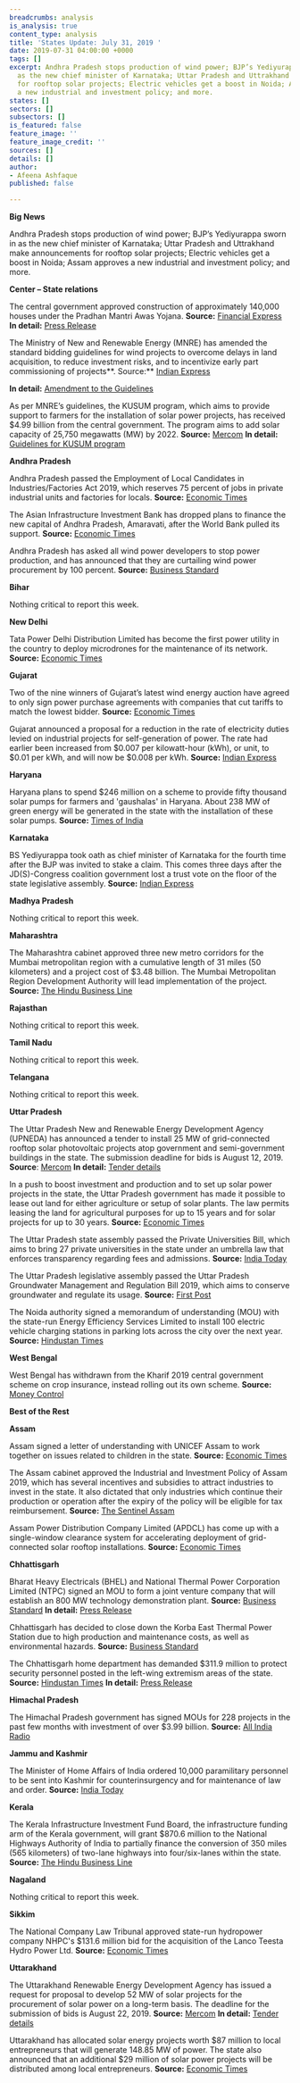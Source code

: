 ```yaml
---
breadcrumbs: analysis
is_analysis: true
content_type: analysis
title: 'States Update: July 31, 2019 '
date: 2019-07-31 04:00:00 +0000
tags: []
excerpt: Andhra Pradesh stops production of wind power; BJP’s Yediyurappa sworn in
  as the new chief minister of Karnataka; Uttar Pradesh and Uttrakhand make announcements
  for rooftop solar projects; Electric vehicles get a boost in Noida; Assam approves
  a new industrial and investment policy; and more.
states: []
sectors: []
subsectors: []
is_featured: false
feature_image: ''
feature_image_credit: ''
sources: []
details: []
author:
- Afeena Ashfaque
published: false

---
```

**Big News**

Andhra Pradesh stops production of wind power; BJP’s Yediyurappa sworn in as the new chief minister of Karnataka; Uttar Pradesh and Uttrakhand make announcements for rooftop solar projects; Electric vehicles get a boost in Noida; Assam approves a new industrial and investment policy; and more.

**Center – State relations**

The central government approved construction of approximately 140,000 houses under the Pradhan Mantri Awas Yojana. **Source:** [Financial Express](https://www.financialexpress.com/economy/government-approves-construction-of-1-4-lakh-more-houses-under-pmay-urban/1657024/) **In detail:** [Press Release](http://pib.nic.in/newsite/PrintRelease.aspx?relid=192262)

The Ministry of New and Renewable Energy (MNRE) has amended the standard bidding guidelines for wind projects to overcome delays in land acquisition, to reduce investment risks, and to incentivize early part commissioning of projects**. Source:** [Indian Express](https://indianexpress.com/article/business/mnre-amends-bidding-guidelines-to-improve-wind-energy-projects-5849701/)

**In detail:** [Amendment to the Guidelines](https://mnre.gov.in/sites/default/files/schemes/WBG%20Amendments%20gazette.pdf)

As per MNRE’s guidelines, the KUSUM program, which aims to provide support to farmers for the installation of solar power projects, has received $4.99 billion from the central government. The program aims to add solar capacity of 25,750 megawatts (MW) by 2022. **Source:** [Mercom](https://mercomindia.com/kusum-program-solar-2022/) **In detail:** [Guidelines for KUSUM program](https://mnre.gov.in/sites/default/files/webform/notices/KUSUMguidelines.pdf)

**Andhra Pradesh**

Andhra Pradesh passed the Employment of Local Candidates in Industries/Factories Act 2019, which reserves 75 percent of jobs in private industrial units and factories for locals. **Source:** [Economic Times](https://economictimes.indiatimes.com/news/politics-and-nation/andhra-pradesh-first-state-to-reserve-75-private-jobs-for-locals/articleshow/70343889.cms)

The Asian Infrastructure Investment Bank has dropped plans to finance the new capital of Andhra Pradesh, Amaravati, after the World Bank pulled its support. **Source:** [Economic Times](https://economictimes.indiatimes.com/news/economy/finance/china-led-development-bank-joins-world-bank-in-pulling-funds-for-amaravati/articleshow/70344481.cms)

Andhra Pradesh has asked all wind power developers to stop power production, and has announced that they are curtailing wind power procurement by 100 percent. **Source:** [Business Standard](https://www.business-standard.com/article/economy-policy/andhra-govt-asks-all-wind-power-developers-to-stop-power-production-119072501698_1.html)

**Bihar**

Nothing critical to report this week.

**New Delhi**

Tata Power Delhi Distribution Limited has become the first power utility in the country to deploy microdrones for the maintenance of its network. **Source:** [Economic Times](https://energy.economictimes.indiatimes.com/news/power/tata-power-delhi-first-in-india-to-use-drones-for-network-maintenance/70371965)

**Gujarat**

Two of the nine winners of Gujarat’s latest wind energy auction have agreed to only sign power purchase agreements with companies that cut tariffs to match the lowest bidder. **Source:** [Economic Times](https://energy.economictimes.indiatimes.com/news/renewable/two-of-nine-gujarat-wind-auction-winners-agree-to-slash-tariffs/70426277)

Gujarat announced a proposal for a reduction in the rate of electricity duties levied on industrial projects for self-generation of power. The rate had earlier been increased from $0.007 per kilowatt-hour (kWh), or unit, to $0.01 per kWh, and will now be $0.008 per kWh. **Source:** [Indian Express](https://indianexpress.com/article/cities/ahmedabad/gujarat-electricity-duty-on-industries-to-be-reduced-to-60-paise-5849793/)

**Haryana**

Haryana plans to spend $246 million on a scheme to provide fifty thousand solar pumps for farmers and 'gaushalas' in Haryana. About 238 MW of green energy will be generated in the state with the installation of these solar pumps. **Source:** [Times of India](https://timesofindia.indiatimes.com/business/india-business/50000-solar-pumps-to-be-given-to-farmers-and-gaushalas-in-haryana-minister/articleshowprint/70401271.cms)

**Karnataka**

BS Yediyurappa took oath as chief minister of Karnataka for the fourth time after the BJP was invited to stake a claim. This comes three days after the JD(S)-Congress coalition government lost a trust vote on the floor of the state legislative assembly. **Source:** [Indian Express](https://indianexpress.com/article/india/karnataka-govt-formation-live-updates-bs-yeddyurappa-bjp-oath-taking-ceremony-5853213/)

**Madhya Pradesh**

Nothing critical to report this week.

**Maharashtra**

The Maharashtra cabinet approved three new metro corridors for the Mumbai metropolitan region with a cumulative length of 31 miles (50 kilometers) and a project cost of $3.48 billion. The Mumbai Metropolitan Region Development Authority will lead implementation of the project. **Source:** [The Hindu Business Line](https://www.thehindubusinessline.com/todays-paper/tp-others/tp-states/article28704075.ece)

**Rajasthan**

Nothing critical to report this week.

**Tamil Nadu**

Nothing critical to report this week.

**Telangana**

Nothing critical to report this week.

**Uttar Pradesh**

The Uttar Pradesh New and Renewable Energy Development Agency (UPNEDA) has announced a tender to install 25 MW of grid-connected rooftop solar photovoltaic projects atop government and semi-government buildings in the state. The submission deadline for bids is August 12, 2019. **Source**: [Mercom](https://mercomindia.com/uttar-pradesh-rooftop-solar-tender/) **In detail:** [Tender details](http://upneda.org.in/UploadedFiles/TenderDirectory/TDOCURESCO.pdf)

In a push to boost investment and production and to set up solar power projects in the state, the Uttar Pradesh government has made it possible to lease out land for either agriculture or setup of solar plants. The law permits leasing the land for agricultural purposes for up to 15 years and for solar projects for up to 30 years. **Source:** [Economic Times](https://energy.economictimes.indiatimes.com/news/renewable/up-govt-allows-farm-land-lease-for-solar-power-plant-agri-industry/70416791)

The Uttar Pradesh state assembly passed the Private Universities Bill, which aims to bring 27 private universities in the state under an umbrella law that enforces transparency regarding fees and admissions. **Source:** [India Today](https://www.indiatoday.in/education-today/news/story/uttar-pradesh-private-universities-passed-a-bill-opponent-objected-the-clause-on-anti-national-activities-1573800-2019-07-26)

The Uttar Pradesh legislative assembly passed the Uttar Pradesh Groundwater Management and Regulation Bill 2019, which aims to conserve groundwater and regulate its usage. **Source:** [First Post](https://www.firstpost.com/india/bill-to-conserve-groundwater-regulate-its-usage-passed-in-up-calls-for-setting-up-management-committees-7064121.html)

The Noida authority signed a memorandum of understanding (MOU) with the state-run Energy Efficiency Services Limited to install 100 electric vehicle charging stations in parking lots across the city over the next year. **Source:** [Hindustan Times](https://www.hindustantimes.com/noida/noida-authority-signs-mou-with-eesl-for-setting-up-100-electric-vehicle-charging-stations/story-OBgJ5YhYjsmeYKiE0N77kN.html)

**West Bengal**

West Bengal has withdrawn from the Kharif 2019 central government scheme on crop insurance, instead rolling out its own scheme. **Source:** [Money Control](https://www.moneycontrol.com/news/economy/policy/west-bengal-govt-stops-implementing-pmfby-scheme-from-this-year-4236791.html)

**Best of the Rest**

**Assam**

Assam signed a letter of understanding with UNICEF Assam to work together on issues related to children in the state. **Source:** [Economic Times](https://economictimes.indiatimes.com/news/politics-and-nation/assam-legislative-assembly-signs-lou-with-unicef-will-work-together-on-issues-related-to-children/articleshow/70421428.cms)

The Assam cabinet approved the Industrial and Investment Policy of Assam 2019, which has several incentives and subsidies to attract industries to invest in the state. It also dictated that only industries which continue their production or operation after the expiry of the policy will be eligible for tax reimbursement. **Source:** [The Sentinel Assam](https://www.sentinelassam.com/top-headlines/industrial-policy-assam-moves-to-woo-investors-with-sops/)

Assam Power Distribution Company Limited (APDCL) has come up with a single-window clearance system for accelerating deployment of grid-connected solar rooftop installations. **Source:** [Economic Times](https://economictimes.indiatimes.com/industry/energy/power/apdcl-opens-online-single-window-clearance-system-for-solar-rooftop-installations/articleshow/70307534.cms)

**Chhattisgarh**

Bharat Heavy Electricals (BHEL) and National Thermal Power Corporation Limited (NTPC) signed an MOU to form a joint venture company that will establish an 800 MW technology demonstration plant. **Source:** [Business Standard](https://www.business-standard.com/article/news-cm/bhel-and-ntpc-sign-mou-to-set-up-technology-demostration-plant-based-on-ausc-technology-119072401207_1.html) **In detail:** [Press Release](http://www.bhel.com/index.php/linkpdf?pdf=http://www.bhel.com//assets/downloads/5d3838b5965aaBHEL_signs_MoU_with_NTPC_to_set_up_world%E2%80%99s_most_efficient_environmental_friendly_coal-fired_power_plant.pdf)

Chhattisgarh has decided to close down the Korba East Thermal Power Station due to high production and maintenance costs, as well as environmental hazards. **Source:** [Business Standard](https://www.business-standard.com/article/economy-policy/chhattisgarh-to-shut-down-its-first-power-plant-over-viability-issues-119072300957_1.html)

The Chhattisgarh home department has demanded $311.9 million to protect security personnel posted in the left-wing extremism areas of the state. **Source:** [Hindustan Times](https://www.hindustantimes.com/india-news/chhattisgarh-demands-rs-2-150-crore-from-centre-for-police-welfare/story-3L1WpIAlDrRk6uTpzcLTQO.html) **In detail:** [Press Release](http://pib.nic.in/newsite/PrintRelease.aspx?relid=192256)

**Himachal Pradesh**

The Himachal Pradesh government has signed MOUs for 228 projects in the past few months with investment of over $3.99 billion. **Source:** [All India Radio](http://www.newsonair.com/News?title=Himachal-signs-MoUs-for-228-projects-with-investment-of-over-Rs-27%2C-515-cr&id=369154)

**Jammu and Kashmir**

The Minister of Home Affairs of India ordered 10,000 paramilitary personnel to be sent into Kashmir for counterinsurgency and for maintenance of law and order. **Source:** [India Today](https://www.indiatoday.in/india/story/kashmir-article-35a-scrap-mha-paramilitary-force-jk-army-1574323-2019-07-27)

**Kerala**

The Kerala Infrastructure Investment Fund Board, the infrastructure funding arm of the Kerala government, will grant $870.6 million to the National Highways Authority of India to partially finance the conversion of 350 miles (565 kilometers) of two-lane highways into four/six-lanes within the state. **Source:** [The Hindu Business Line](https://www.thehindubusinessline.com/economy/logistics/keralas-infra-funding-arm-to-give-6000-cr-grant-to-nhai/article28723421.ece)

**Nagaland**

Nothing critical to report this week.

**Sikkim**

The National Company Law Tribunal approved state-run hydropower company NHPC's $131.6 million bid for the acquisition of the Lanco Teesta Hydro Power Ltd. **Source:** [Economic Times](https://energy.economictimes.indiatimes.com/news/power/nclt-approves-nhpcs-rs-907-cr-bid-for-lanco-teesta-hydro-power-project/70404761)

**Uttarakhand**

The Uttarakhand Renewable Energy Development Agency has issued a request for proposal to develop 52 MW of solar projects for the procurement of solar power on a long-term basis. The deadline for the submission of bids is August 22, 2019. **Source:** [Mercom](https://mercomindia.com/uttarakhand-rfp-grid-connected-solar/) **In detail:** [Tender details](http://www.ureda.uk.gov.in/files/E-tender_notice_52MW.pdf)

Uttarakhand has allocated solar energy projects worth $87 million to local entrepreneurs that will generate 148.85 MW of power. The state also announced that an additional $29 million of solar power projects will be distributed among local entrepreneurs. **Source:** [Economic Times](https://energy.economictimes.indiatimes.com/news/renewable/ukhand-cm-allocates-solar-energy-projects-to-local-entrepreneurs/70416677)